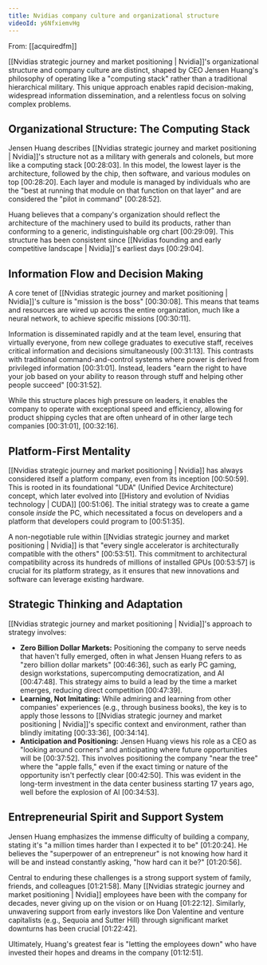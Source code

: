 ```yaml
---
title: Nvidias company culture and organizational structure
videoId: y6NfxiemvHg
---
```


From: [[acquiredfm]] <br/> 

[[Nvidias strategic journey and market positioning | Nvidia]]'s organizational structure and company culture are distinct, shaped by CEO Jensen Huang's philosophy of operating like a "computing stack" rather than a traditional hierarchical military. This unique approach enables rapid decision-making, widespread information dissemination, and a relentless focus on solving complex problems.

## Organizational Structure: The Computing Stack

Jensen Huang describes [[Nvidias strategic journey and market positioning | Nvidia]]'s structure not as a military with generals and colonels, but more like a computing stack <a class="yt-timestamp" data-t="00:28:03">[00:28:03]</a>. In this model, the lowest layer is the architecture, followed by the chip, then software, and various modules on top <a class="yt-timestamp" data-t="00:28:20">[00:28:20]</a>. Each layer and module is managed by individuals who are the "best at running that module on that function on that layer" and are considered the "pilot in command" <a class="yt-timestamp" data-t="00:28:52">[00:28:52]</a>.

Huang believes that a company's organization should reflect the architecture of the machinery used to build its products, rather than conforming to a generic, indistinguishable org chart <a class="yt-timestamp" data-t="00:29:09">[00:29:09]</a>. This structure has been consistent since [[Nvidias founding and early competitive landscape | Nvidia]]'s earliest days <a class="yt-timestamp" data-t="00:29:04">[00:29:04]</a>.

## Information Flow and Decision Making

A core tenet of [[Nvidias strategic journey and market positioning | Nvidia]]'s culture is "mission is the boss" <a class="yt-timestamp" data-t="00:30:08">[00:30:08]</a>. This means that teams and resources are wired up across the entire organization, much like a neural network, to achieve specific missions <a class="yt-timestamp" data-t="00:30:11">[00:30:11]</a>.

Information is disseminated rapidly and at the team level, ensuring that virtually everyone, from new college graduates to executive staff, receives critical information and decisions simultaneously <a class="yt-timestamp" data-t="00:31:13">[00:31:13]</a>. This contrasts with traditional command-and-control systems where power is derived from privileged information <a class="yt-timestamp" data-t="00:31:01">[00:31:01]</a>. Instead, leaders "earn the right to have your job based on your ability to reason through stuff and helping other people succeed" <a class="yt-timestamp" data-t="00:31:52">[00:31:52]</a>.

While this structure places high pressure on leaders, it enables the company to operate with exceptional speed and efficiency, allowing for product shipping cycles that are often unheard of in other large tech companies <a class="yt-timestamp" data-t="00:31:01">[00:31:01]</a>, <a class="yt-timestamp" data-t="00:32:16">[00:32:16]</a>.

## Platform-First Mentality

[[Nvidias strategic journey and market positioning | Nvidia]] has always considered itself a platform company, even from its inception <a class="yt-timestamp" data-t="00:50:59">[00:50:59]</a>. This is rooted in its foundational "UDA" (Unified Device Architecture) concept, which later evolved into [[History and evolution of Nvidias technology | CUDA]] <a class="yt-timestamp" data-t="00:51:06">[00:51:06]</a>. The initial strategy was to create a game console *inside* the PC, which necessitated a focus on developers and a platform that developers could program to <a class="yt-timestamp" data-t="00:51:35">[00:51:35]</a>.

A non-negotiable rule within [[Nvidias strategic journey and market positioning | Nvidia]] is that "every single accelerator is architecturally compatible with the others" <a class="yt-timestamp" data-t="00:53:51">[00:53:51]</a>. This commitment to architectural compatibility across its hundreds of millions of installed GPUs <a class="yt-timestamp" data-t="00:53:57">[00:53:57]</a> is crucial for its platform strategy, as it ensures that new innovations and software can leverage existing hardware.

## Strategic Thinking and Adaptation

[[Nvidias strategic journey and market positioning | Nvidia]]'s approach to strategy involves:
*   **Zero Billion Dollar Markets:** Positioning the company to serve needs that haven't fully emerged, often in what Jensen Huang refers to as "zero billion dollar markets" <a class="yt-timestamp" data-t="00:46:36">[00:46:36]</a>, such as early PC gaming, design workstations, supercomputing democratization, and AI <a class="yt-timestamp" data-t="00:47:48">[00:47:48]</a>. This strategy aims to build a lead by the time a market emerges, reducing direct competition <a class="yt-timestamp" data-t="00:47:39">[00:47:39]</a>.
*   **Learning, Not Imitating:** While admiring and learning from other companies' experiences (e.g., through business books), the key is to apply those lessons to [[Nvidias strategic journey and market positioning | Nvidia]]'s specific context and environment, rather than blindly imitating <a class="yt-timestamp" data-t="00:33:36">[00:33:36]</a>, <a class="yt-timestamp" data-t="00:34:14">[00:34:14]</a>.
*   **Anticipation and Positioning:** Jensen Huang views his role as a CEO as "looking around corners" and anticipating where future opportunities will be <a class="yt-timestamp" data-t="00:37:52">[00:37:52]</a>. This involves positioning the company "near the tree" where the "apple falls," even if the exact timing or nature of the opportunity isn't perfectly clear <a class="yt-timestamp" data-t="00:42:50">[00:42:50]</a>. This was evident in the long-term investment in the data center business starting 17 years ago, well before the explosion of AI <a class="yt-timestamp" data-t="00:34:53">[00:34:53]</a>.

## Entrepreneurial Spirit and Support System

Jensen Huang emphasizes the immense difficulty of building a company, stating it's "a million times harder than I expected it to be" <a class="yt-timestamp" data-t="01:20:24">[01:20:24]</a>. He believes the "superpower of an entrepreneur" is not knowing how hard it will be and instead constantly asking, "how hard can it be?" <a class="yt-timestamp" data-t="01:20:56">[01:20:56]</a>.

Central to enduring these challenges is a strong support system of family, friends, and colleagues <a class="yt-timestamp" data-t="01:21:58">[01:21:58]</a>. Many [[Nvidias strategic journey and market positioning | Nvidia]] employees have been with the company for decades, never giving up on the vision or on Huang <a class="yt-timestamp" data-t="01:22:12">[01:22:12]</a>. Similarly, unwavering support from early investors like Don Valentine and venture capitalists (e.g., Sequoia and Sutter Hill) through significant market downturns has been crucial <a class="yt-timestamp" data-t="01:22:42">[01:22:42]</a>.

Ultimately, Huang's greatest fear is "letting the employees down" who have invested their hopes and dreams in the company <a class="yt-timestamp" data-t="01:12:51">[01:12:51]</a>.